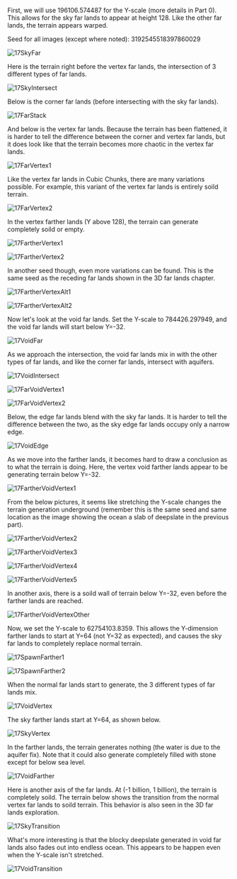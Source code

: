 First, we will use 196106.574487 for the Y-scale (more details in Part 0). This allows for the sky far lands to appear at height 128. Like the other far lands, the terrain appears warped.

Seed for all images (except where noted): 3192545518397860029

![17SkyFar](https://raw.githubusercontent.com/ThisTestUser/FarLandsChronicles/master/assets/Ch6/17SkyFar.png)

Here is the terrain right before the vertex far lands, the intersection of 3 different types of far lands.

![17SkyIntersect](https://raw.githubusercontent.com/ThisTestUser/FarLandsChronicles/master/assets/Ch6/17SkyIntersect.png)

Below is the corner far lands (before intersecting with the sky far lands).

![17FarStack](https://raw.githubusercontent.com/ThisTestUser/FarLandsChronicles/master/assets/Ch6/17FarStack.png)

And below is the vertex far lands. Because the terrain has been flattened, it is harder to tell the difference between the corner and vertex far lands, but it does look like that the terrain becomes more chaotic in the vertex far lands.

![17FarVertex1](https://raw.githubusercontent.com/ThisTestUser/FarLandsChronicles/master/assets/Ch6/17FarVertex1.png)

Like the vertex far lands in Cubic Chunks, there are many variations possible. For example, this variant of the vertex far lands is entirely soild terrain.

![17FarVertex2](https://raw.githubusercontent.com/ThisTestUser/FarLandsChronicles/master/assets/Ch6/17FarVertex2.png)

In the vertex farther lands (Y above 128), the terrain can generate completely soild or empty.

![17FartherVertex1](https://raw.githubusercontent.com/ThisTestUser/FarLandsChronicles/master/assets/Ch6/17FartherVertex1.png)

![17FartherVertex2](https://raw.githubusercontent.com/ThisTestUser/FarLandsChronicles/master/assets/Ch6/17FartherVertex2.png)

In another seed though, even more variations can be found. This is the same seed as the receding far lands shown in the 3D far lands chapter.

![17FartherVertexAlt1](https://raw.githubusercontent.com/ThisTestUser/FarLandsChronicles/master/assets/Ch6/17FartherVertexAlt1.png)

![17FartherVertexAlt2](https://raw.githubusercontent.com/ThisTestUser/FarLandsChronicles/master/assets/Ch6/17FartherVertexAlt2.png)

Now let's look at the void far lands. Set the Y-scale to 784426.297949, and the void far lands will start below Y=-32.

![17VoidFar](https://raw.githubusercontent.com/ThisTestUser/FarLandsChronicles/master/assets/Ch6/17VoidFar.png)

As we approach the intersection, the void far lands mix in with the other types of far lands, and like the corner far lands, intersect with aquifers.

![17VoidIntersect](https://raw.githubusercontent.com/ThisTestUser/FarLandsChronicles/master/assets/Ch6/17VoidIntersect.png)

![17FarVoidVertex1](https://raw.githubusercontent.com/ThisTestUser/FarLandsChronicles/master/assets/Ch6/17FarVoidVertex1.png)

![17FarVoidVertex2](https://raw.githubusercontent.com/ThisTestUser/FarLandsChronicles/master/assets/Ch6/17FarVoidVertex2.png)

Below, the edge far lands blend with the sky far lands. It is harder to tell the difference between the two, as the sky edge far lands occupy only a narrow edge.

![17VoidEdge](https://raw.githubusercontent.com/ThisTestUser/FarLandsChronicles/master/assets/Ch6/17VoidEdge.png)

As we move into the farther lands, it becomes hard to draw a conclusion as to what the terrain is doing. Here, the vertex void farther lands appear to be generating terrain below Y=-32.

![17FartherVoidVertex1](https://raw.githubusercontent.com/ThisTestUser/FarLandsChronicles/master/assets/Ch6/17FartherVoidVertex1.png)

From the below pictures, it seems like stretching the Y-scale changes the terrain generation underground (remember this is the same seed and same location as the image showing the ocean a slab of deepslate in the previous part).

![17FartherVoidVertex2](https://raw.githubusercontent.com/ThisTestUser/FarLandsChronicles/master/assets/Ch6/17FartherVoidVertex2.png)
 
![17FartherVoidVertex3](https://raw.githubusercontent.com/ThisTestUser/FarLandsChronicles/master/assets/Ch6/17FartherVoidVertex3.png)

![17FartherVoidVertex4](https://raw.githubusercontent.com/ThisTestUser/FarLandsChronicles/master/assets/Ch6/17FartherVoidVertex4.png)

![17FartherVoidVertex5](https://raw.githubusercontent.com/ThisTestUser/FarLandsChronicles/master/assets/Ch6/17FartherVoidVertex5.png)

In another axis, there is a soild wall of terrain below Y=-32, even before the farther lands are reached.

![17FartherVoidVertexOther](https://raw.githubusercontent.com/ThisTestUser/FarLandsChronicles/master/assets/Ch6/17FartherVoidVertexOther.png)

Now, we set the Y-scale to 62754103.8359. This allows the Y-dimension farther lands to start at Y=64 (not Y=32 as expected), and causes the sky far lands to completely replace normal terrain.

![17SpawnFarther1](https://raw.githubusercontent.com/ThisTestUser/FarLandsChronicles/master/assets/Ch6/17SpawnFarther1.png)

![17SpawnFarther2](https://raw.githubusercontent.com/ThisTestUser/FarLandsChronicles/master/assets/Ch6/17SpawnFarther2.png)

When the normal far lands start to generate, the 3 different types of far lands mix.

![17VoidVertex](https://raw.githubusercontent.com/ThisTestUser/FarLandsChronicles/master/assets/Ch6/17VoidVertex.png)

The sky farther lands start at Y=64, as shown below.

![17SkyVertex](https://raw.githubusercontent.com/ThisTestUser/FarLandsChronicles/master/assets/Ch6/17SkyVertex.png)

In the farther lands, the terrain generates nothing (the water is due to the aquifer fix). Note that it could also generate completely filled with stone except for below sea level.

![17VoidFarther](https://raw.githubusercontent.com/ThisTestUser/FarLandsChronicles/master/assets/Ch6/17VoidFarther.png)

Here is another axis of the far lands. At (-1 billion, 1 billion), the terrain is completely soild. The terrain below shows the transition from the normal vertex far lands to soild terrain. This behavior is also seen in the 3D far lands exploration.

![17SkyTransition](https://raw.githubusercontent.com/ThisTestUser/FarLandsChronicles/master/assets/Ch6/17SkyTransition.png)

What's more interesting is that the blocky deepslate generated in void far lands also fades out into endless ocean. This appears to be happen even when the Y-scale isn't stretched.

![17VoidTransition](https://raw.githubusercontent.com/ThisTestUser/FarLandsChronicles/master/assets/Ch6/17VoidTransition.png)
